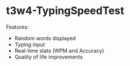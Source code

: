 # t3w4-TypingSpeedTest

Features: 
- Random words displayed
- Typing input
- Real-time stats (WPM and Accuracy)
- Quality of life improvements

